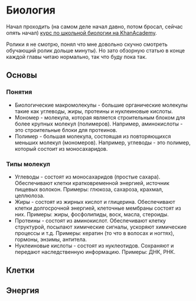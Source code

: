 # Биология

Начал проходить (на самом деле начал давно, потом бросал, сейчас опять начал) [курс по школьной биологии на KhanAcademy](https://www.khanacademy.org/science/high-school-biology).

Ролики я не смотрю, понял что мне довольно скучно смотреть обучающий ролик дольше минуты). Но зато обзорную статью в конце каждой главы читаю нормально, так что буду пока так.

## Основы

### Понятия

- Биологические макромолекулы - большие органические молекулы такие как углеводы, жиры, протеины и нуклеиновые кислоты.
- Мономер - молекула, которая является строительным блоком для более крупных молекул (полимеров). Например, аминокислоты - это строительные блоки для протеинов. 
- Полимер - большая молекула, состоящая из повторяющихся меньших молекул (мономеров). Например, углеводы - это полимер, который состоит из моносахаридов.

### Типы молекул

- Углеводы - состоят из моносахаридов (простые сахара). Обеспечивают клетки кратковременной энергией, источник пищевых волокон. Примеры: глюкоза, сахароза, крахмал, целлюлоза.
- Жиры - состоят из жирных кислот и глицерина. Обеспечивают клетки долгосрочной энергией, клеточные мембраны состоят из них. Примеры: жиры, фосфолипиды, воск, масла, стероиды.
- Протеины - состоят из аминокислот. Обеспечивают клетку структурой, посылают химические сигналы, ускоряют химические процессы и т.д. Примеры: кератин (то что в волосах и ногтях), гормоны, энзимы, антитела.
- Нуклеиновые кислоты - состоят из нуклеотидов. Сохраняют и передают наследственную информацию. Примеры: ДНК, РНК.

## Клетки

## Энергия
